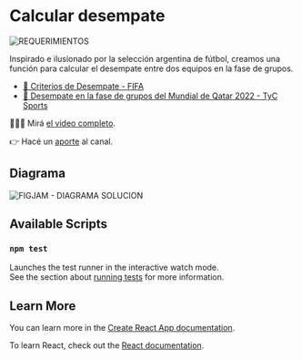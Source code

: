 # Calcular desempate

![REQUERIMIENTOS](https://user-images.githubusercontent.com/1213542/205525341-25404537-e0f9-4e0d-9668-0d4b46a0773e.jpg)

Inspirado e ilusionado por la selección argentina de fútbol, creamos una función para calcular el desempate entre dos equipos en la fase de grupos.

- [🔗 Criterios de Desempate - FIFA](https://www.fifa.com/fifaplus/es/articles/criterios-de-desempate-fase-de-grupos-copa-mundial-qatar-2022/)
- [🔗 Desempate en la fase de grupos del Mundial de Qatar 2022 - TyC Sports](https://www.tycsports.com/mundial/criterios-desempate-fase-de-grupos-mundial-de-qatar-2022-como-puede-haber-sorteo-id477429.html)

👨🏻‍🍳 Mirá [el video completo](https://www.youtube.com/watch?v=6ai4YNH3Y6I&list=PLfWyZ8S-XzeeqOgFJWlTU8D5m3wtDWHEX&index=2).

👉 Hacé un [aporte](https://cafecito.app/lacocinadelcodigo) al canal.

## Diagrama

![FIGJAM - DIAGRAMA SOLUCION](https://user-images.githubusercontent.com/1213542/205525519-d21d79a8-01b1-49b4-a720-c2a21efc6718.jpg)


## Available Scripts

### `npm test`

Launches the test runner in the interactive watch mode.\
See the section about [running tests](https://facebook.github.io/create-react-app/docs/running-tests) for more information.

## Learn More

You can learn more in the [Create React App documentation](https://facebook.github.io/create-react-app/docs/getting-started).

To learn React, check out the [React documentation](https://reactjs.org/).
